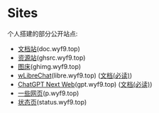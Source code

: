 # Sites

个人搭建的部分公开站点:

- [文档站](https://doc.wyf9.top)(doc.wyf9.top)
- [资源站](https://github.com/wyf01239/ghsrc)(ghsrc.wyf9.top)
- [图床](https://github.com/wyf01239/ghimg)(ghimg.wyf9.top)
- [wLibreChat](https://libre.wyf9.top)(libre.wyf9.top) ([文档(必读)](https://doc.wyf9.top/ai/libre))
- [ChatGPT Next Web](https://gpt.wyf9.top)(gpt.wyf9.top) ([文档(必读)](https://doc.wyf9.top/ai/gpt))
- [一些网页](https://github.com/wyf01239/pages)(p.wyf9.top)
- [状态页](https://status.wyf9.top)(status.wyf9.top)